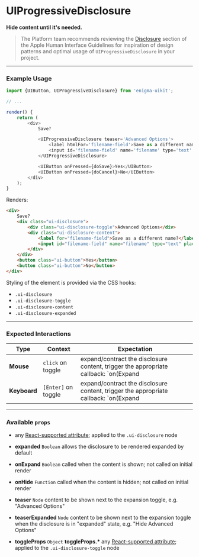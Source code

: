# UIProgressiveDisclosure
__Hide content until it's needed.__

> The Platform team recommends reviewing the [Disclosure](https://developer.apple.com/library/mac/documentation/UserExperience/Conceptual/OSXHIGuidelines/ControlsButtons.html#//apple_ref/doc/uid/20000957-CH48-SW12) section of the Apple Human Interface Guidelines for inspiration of design patterns and optimal usage of `UIProgressiveDisclosure` in your project.

---

### Example Usage

```js
import {UIButton, UIProgressiveDisclosure} from 'enigma-uikit';

// ...

render() {
    return (
        <div>
            Save?

            <UIProgressiveDisclosure teaser='Advanced Options'>
                <label htmlFor='filename-field'>Save as a different name?</label>
                <input id='filename-field' name='filename' type='text' placeholder='untitled.txt' />
            </UIProgressiveDisclosure>

            <UIButton onPressed={doSave}>Yes</UIButton>
            <UIButton onPressed={doCancel}>No</UIButton>
        </div>
    );
}
```
Renders:
```html
<div>
    Save?
    <div class="ui-disclosure">
        <div class="ui-disclosure-toggle">Advanced Options</div>
        <div class="ui-disclosure-content">
            <label for="filename-field">Save as a different name?</label>
            <input id="filename-field" name="filename" type="text" placeholder="untitled.txt" />
        </div>
    </div>
    <button class="ui-button">Yes</button>
    <button class="ui-button">No</button>
</div>
```

Styling of the element is provided via the CSS hooks:

- `.ui-disclosure`
- `.ui-disclosure-toggle`
- `.ui-disclosure-content`
- `.ui-disclosure-expanded`

---

### Expected Interactions

Type | Context | Expectation
---- | ------- | -----------
__Mouse__ | `click` on toggle | expand/contract the disclosure content, trigger the appropriate callback: `on(Expand|Hide)`
__Keyboard__ | `[Enter]` on toggle | expand/contract the disclosure content, trigger the appropriate callback: `on(Expand|Hide)`

---

### Available `props`
- any [React-supported attribute](https://facebook.github.io/react/docs/tags-and-attributes.html#html-attributes); applied to the `.ui-disclosure` node

- __expanded__ `Boolean`
  allows the disclosure to be rendered expanded by default

- __onExpand__ `Boolean`
  called when the content is shown; not called on initial render

- __onHide__ `Function`
  called when the content is hidden; not called on initial render

- __teaser__ `Node`
  content to be shown next to the expansion toggle, e.g. "Advanced Options"

- __teaserExpanded__ `Node`
  content to be shown next to the expansion toggle when the disclosure is in "expanded" state, e.g. "Hide Advanced Options"

- __toggleProps__ `Object`
  __toggleProps.*__
  any [React-supported attribute](https://facebook.github.io/react/docs/tags-and-attributes.html#html-attributes); applied to the `.ui-disclosure-toggle` node
